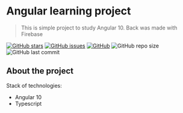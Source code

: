 # Angular learning project 

> This is simple project to study Angular 10.
> Back was made with Firebase

[![GitHub stars][stars-shield]][stars-url]
[![GitHub issues][issues-shield]][issues-url]
[![GitHub][license-shield]][license-url]
![GitHub repo size](https://img.shields.io/github/repo-size/burevestnik-png/angular-learning-project)
![GitHub last commit](https://img.shields.io/github/last-commit/burevestnik-png/angular-learning-project)

## About the project
Stack of technologies:
- Angular 10
- Typescript

[stars-shield]: https://img.shields.io/github/stars/burevestnik-png/angular-learning-project?style=social
[stars-url]: https://github.com/burevestnik-png/angular-learning-project/stargazers
[issues-shield]: https://img.shields.io/github/issues/burevestnik-png/angular-learning-project
[issues-url]: https://github.com/burevestnik-png/angular-learning-project/issues
[license-shield]: https://img.shields.io/github/license/burevestnik-png/angular-learning-project
[license-url]: https://github.com/burevestnik-png/angular-learning-project/blob/master/LICENSE
